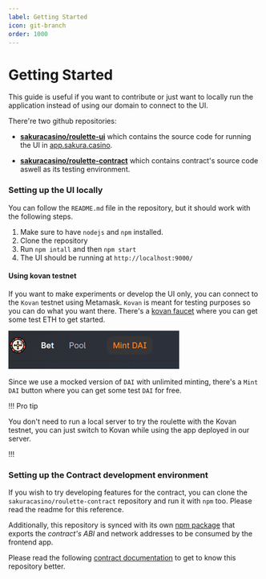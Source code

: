 ```yaml
---
label: Getting Started
icon: git-branch
order: 1000
---
```

# Getting Started

This guide is useful if you want to contribute or just want to locally run the application instead of using our domain to connect to the UI.

There're two github repositories:

* **[sakuracasino/roulette-ui](https://github.com/sakuracasino/roulette-ui)** which contains the source code for running the UI in [app.sakura.casino](https://app.sakura.casino).

* **[sakuracasino/roulette-contract](https://github.com/sakuracasino/roulette-contract)** which contains contract's source code aswell as its testing environment.

### Setting up the UI locally

You can follow the `README.md` file in the repository, but it should work with the following steps.

1. Make sure to have `nodejs` and `npm` installed.
2. Clone the repository
3. Run `npm intall` and then `npm start`
4. The UI should be running at `http://localhost:9000/`

#### Using kovan testnet

If you want to make experiments or develop the UI only, you can connect to the `Kovan` testnet using Metamask. `Kovan` is meant for testing purposes so you can do what you want there. There's a [kovan faucet](https://gitter.im/kovan-testnet/faucet) where you can get some test ETH to get started.

![](../assets/mint_dai.png)

Since we use a mocked version of `DAI` with unlimited minting, there's a `Mint DAI` button where you can get some test `DAI` for free.

!!! Pro tip

You don't need to run a local server to try the roulette with the Kovan testnet, you can just switch to Kovan while using the app deployed in our server.

!!!

### Setting up the Contract development environment

If you wish to try developing features for the contract, you can clone the `sakuracasino/roulette-contract` repository and run it with `npm` too. Please read the readme for this reference.

Additionally, this repository is synced with its own [npm package](https://www.npmjs.com/package/@sakuracasino/roulette-contract) that exports the *contract's ABI* and network addresses to be consumed by the frontend app.

Please read the following [contract documentation](/development/contract) to get to know this repository better.